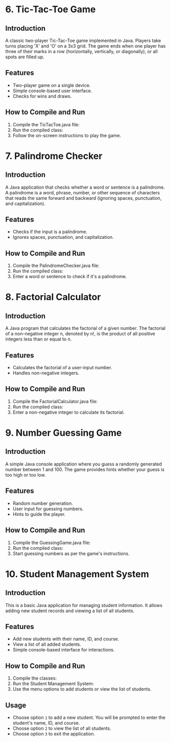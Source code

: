 # 6. Tic-Tac-Toe Game

## Introduction
A classic two-player Tic-Tac-Toe game implemented in Java. Players take turns placing 'X' and 'O' on a 3x3 grid. The game ends when one player has three of their marks in a row (horizontally, vertically, or diagonally), or all spots are filled up.

## Features
- Two-player game on a single device.
- Simple console-based user interface.
- Checks for wins and draws.

## How to Compile and Run
1. Compile the TicTacToe.java file:
2. Run the compiled class:
3. Follow the on-screen instructions to play the game.

# 7. Palindrome Checker

## Introduction
A Java application that checks whether a word or sentence is a palindrome. A palindrome is a word, phrase, number, or other sequence of characters that reads the same forward and backward (ignoring spaces, punctuation, and capitalization).

## Features
- Checks if the input is a palindrome.
- Ignores spaces, punctuation, and capitalization.

## How to Compile and Run
1. Compile the PalindromeChecker.java file:
2. Run the compiled class:
3. Enter a word or sentence to check if it's a palindrome.

# 8. Factorial Calculator

## Introduction
A Java program that calculates the factorial of a given number. The factorial of a non-negative integer n, denoted by n!, is the product of all positive integers less than or equal to n.

## Features
- Calculates the factorial of a user-input number.
- Handles non-negative integers.

## How to Compile and Run
1. Compile the FactorialCalculator.java file:
2. Run the compiled class:
3. Enter a non-negative integer to calculate its factorial.

# 9. Number Guessing Game

## Introduction
A simple Java console application where you guess a randomly generated number between 1 and 100. The game provides hints whether your guess is too high or too low.

## Features
- Random number generation.
- User input for guessing numbers.
- Hints to guide the player.

## How to Compile and Run
1. Compile the GuessingGame.java file:
2. Run the compiled class:
3. Start guessing numbers as per the game's instructions.

# 10. Student Management System

## Introduction
This is a basic Java application for managing student information. It allows adding new student records and viewing a list of all students.

## Features
- Add new students with their name, ID, and course.
- View a list of all added students.
- Simple console-based interface for interactions.

## How to Compile and Run
1. Compile the classes:
2. Run the Student Management System:
3. Use the menu options to add students or view the list of students.

## Usage
- Choose option `1` to add a new student. You will be prompted to enter the student's name, ID, and course.
- Choose option `2` to view the list of all students.
- Choose option `3` to exit the application.



